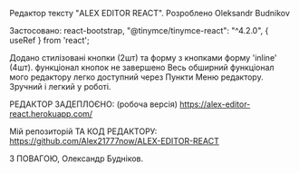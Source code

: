 Редактор тексту "ALEX EDITOR REACT". Розроблено Oleksandr Budnikov

Застосовано: react-bootstrap, "@tinymce/tinymce-react": "^4.2.0",  { useRef } from 'react';

Додано стилізовані кнопки (2шт) та форму з кнопками форму 'inline' (4шт). функціонал кнопок не завершено
Весь обширний функціонал мого редактору легко доступний через Пункти Меню редактору. Зручний і легкий у роботі.

РЕДАКТОР ЗАДЕПЛОЄНО: (робоча версія)     https://alex-editor-react.herokuapp.com/

Мій репозиторій ТА КОД РЕДАКТОРУ:       https://github.com/Alex21777now/ALEX-EDITOR-REACT


З ПОВАГОЮ, Олександр Будніков.
